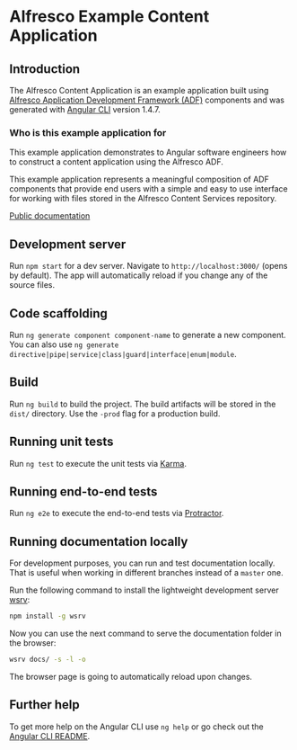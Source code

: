 # Alfresco Example Content Application

## Introduction

The Alfresco Content Application is an example application built using
[Alfresco Application Development Framework (ADF)](https://github.com/Alfresco/alfresco-ng2-components) components and was generated with [Angular CLI](https://github.com/angular/angular-cli) version 1.4.7.

### Who is this example application for

This example application demonstrates to Angular software engineers
how to construct a content application using the Alfresco ADF.

This example application represents a meaningful composition of ADF components that provide end users
with a simple and easy to use interface for working with files stored in the Alfresco Content Services repository.

[Public documentation](https://alfresco.github.io/alfresco-content-app/)

## Development server

Run `npm start` for a dev server. Navigate to `http://localhost:3000/` (opens by default).
The app will automatically reload if you change any of the source files.

## Code scaffolding

Run `ng generate component component-name` to generate a new component. You can also use `ng generate directive|pipe|service|class|guard|interface|enum|module`.

## Build

Run `ng build` to build the project. The build artifacts will be stored in the `dist/` directory. Use the `-prod` flag for a production build.

## Running unit tests

Run `ng test` to execute the unit tests via [Karma](https://karma-runner.github.io).

## Running end-to-end tests

Run `ng e2e` to execute the end-to-end tests via [Protractor](http://www.protractortest.org/).

## Running documentation locally

For development purposes, you can run and test documentation locally.
That is useful when working in different branches instead of a `master` one.

Run the following command to install the lightweight development server [wsrv](https://denysvuika.gitlab.io/wsrv/#/):

```sh
npm install -g wsrv
```

Now you can use the next command to serve the documentation folder in the browser:

```sh
wsrv docs/ -s -l -o
```

The browser page is going to automatically reload upon changes.

## Further help

To get more help on the Angular CLI use `ng help` or go check out the [Angular CLI README](https://github.com/angular/angular-cli/blob/master/README.md).
